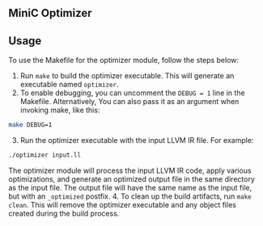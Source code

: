 ## MiniC Optimizer

## Usage
To use the Makefile for the optimizer module, follow the steps below:
1. Run `make` to build the optimizer executable. This will generate an executable named `optimizer`.
2. To enable debugging, you can uncomment the `DEBUG = 1` line in the Makefile. Alternatively, You can also pass it as an argument when invoking make, like this:
```bash
make DEBUG=1
``` 
3. Run the optimizer executable with the input LLVM IR file. For example: 
```bash 
./optimizer input.ll
```
The optimizer module will process the input LLVM IR code, apply various optimizations, and generate an optimized output file in the same directory as the input file. The output file will have the same name as the input file, but with an `_optimized` postfix.
4. To clean up the build artifacts, run `make clean`. This will remove the optimizer executable and any object files created during the build process.